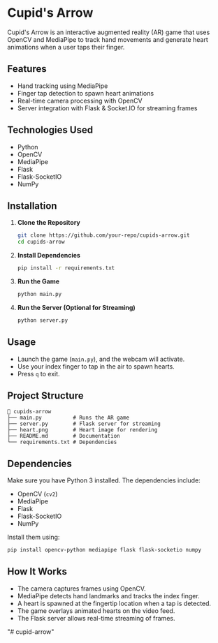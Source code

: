 # Cupid's Arrow

Cupid's Arrow is an interactive augmented reality (AR) game that uses OpenCV and MediaPipe to track hand movements and generate heart animations when a user taps their finger.

## Features
- Hand tracking using MediaPipe
- Finger tap detection to spawn heart animations
- Real-time camera processing with OpenCV
- Server integration with Flask & Socket.IO for streaming frames

## Technologies Used
- Python
- OpenCV
- MediaPipe
- Flask
- Flask-SocketIO
- NumPy

## Installation
1. **Clone the Repository**
   ```sh
   git clone https://github.com/your-repo/cupids-arrow.git
   cd cupids-arrow
   ```

2. **Install Dependencies**
   ```sh
   pip install -r requirements.txt
   ```

3. **Run the Game**
   ```sh
   python main.py
   ```

4. **Run the Server (Optional for Streaming)**
   ```sh
   python server.py
   ```

## Usage
- Launch the game (`main.py`), and the webcam will activate.
- Use your index finger to tap in the air to spawn hearts.
- Press `q` to exit.

## Project Structure
```
📂 cupids-arrow
├── main.py          # Runs the AR game
├── server.py        # Flask server for streaming
├── heart.png        # Heart image for rendering
├── README.md        # Documentation
└── requirements.txt # Dependencies
```

## Dependencies
Make sure you have Python 3 installed. The dependencies include:
- OpenCV (`cv2`)
- MediaPipe
- Flask
- Flask-SocketIO
- NumPy

Install them using:
```sh
pip install opencv-python mediapipe flask flask-socketio numpy
```

## How It Works
- The camera captures frames using OpenCV.
- MediaPipe detects hand landmarks and tracks the index finger.
- A heart is spawned at the fingertip location when a tap is detected.
- The game overlays animated hearts on the video feed.
- The Flask server allows real-time streaming of frames.


"# cupid-arrow" 
